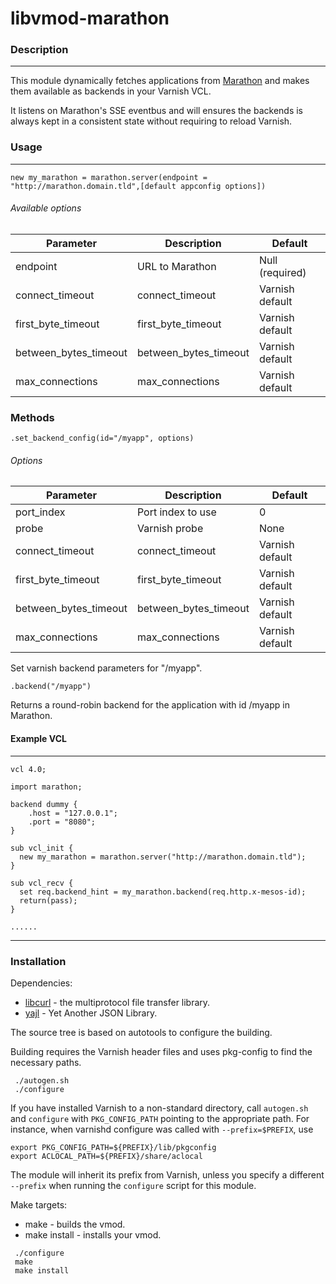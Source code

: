 # libvmod-marathon

### Description
---
This module dynamically fetches applications from [Marathon](https://mesosphere.github.io/marathon/) and makes them available as backends in your Varnish VCL.

It listens on Marathon's SSE eventbus and will ensures the backends is always kept in a consistent state without requiring to reload Varnish.

### Usage
---
``` new my_marathon = marathon.server(endpoint = "http://marathon.domain.tld",[default appconfig options]) ```

###### Available options

| Parameter             | Description                 | Default                |
|-----------------------|-----------------------------|------------------------|
| endpoint              | URL to Marathon             | Null (required)        |
| connect_timeout       | connect_timeout             | Varnish default        |
| first_byte_timeout    | first_byte_timeout          | Varnish default        |
| between_bytes_timeout | between_bytes_timeout       | Varnish default        |
| max_connections       | max_connections             | Varnish default        |

### Methods
``` .set_backend_config(id="/myapp", options) ```

###### Options

| Parameter             | Description                 | Default                |
|-----------------------|-----------------------------|------------------------|
| port_index            | Port index to use           | 0                      |
| probe                 | Varnish probe               | None                   |
| connect_timeout       | connect_timeout             | Varnish default        |
| first_byte_timeout    | first_byte_timeout          | Varnish default        |
| between_bytes_timeout | between_bytes_timeout       | Varnish default        |
| max_connections       | max_connections             | Varnish default        |


Set varnish backend parameters for "/myapp".



``` .backend("/myapp") ```

Returns a round-robin backend for the application with id /myapp in Marathon.

#### Example VCL
---
```
vcl 4.0;

import marathon;

backend dummy {
    .host = "127.0.0.1";
    .port = "8080";
}

sub vcl_init {
  new my_marathon = marathon.server("http://marathon.domain.tld");
}

sub vcl_recv {
  set req.backend_hint = my_marathon.backend(req.http.x-mesos-id);
  return(pass);
}

......
```
---
### Installation

Dependencies:
* [libcurl](https://curl.haxx.se/libcurl/) - the multiprotocol file transfer library.
* [yajl](https://lloyd.github.io/yajl/) - Yet Another JSON Library.


The source tree is based on autotools to configure the building.

Building requires the Varnish header files and uses pkg-config to find
the necessary paths.

```
 ./autogen.sh
 ./configure
```

If you have installed Varnish to a non-standard directory, call
``autogen.sh`` and ``configure`` with ``PKG_CONFIG_PATH`` pointing to
the appropriate path. For instance, when varnishd configure was called
with ``--prefix=$PREFIX``, use

 ```
 export PKG_CONFIG_PATH=${PREFIX}/lib/pkgconfig
 export ACLOCAL_PATH=${PREFIX}/share/aclocal
 ```

The module will inherit its prefix from Varnish, unless you specify a
different ``--prefix`` when running the ``configure`` script for this
module.

Make targets:

* make - builds the vmod.
* make install - installs your vmod.

```
 ./configure
 make
 make install
 ```